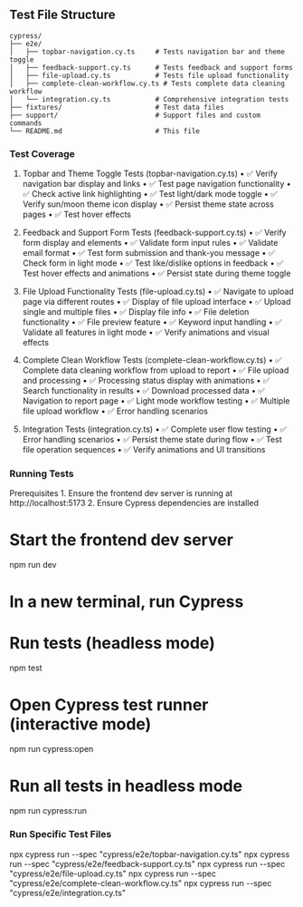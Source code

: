 ## Test File Structure

```
cypress/
├── e2e/
│   ├── topbar-navigation.cy.ts     # Tests navigation bar and theme toggle
│   ├── feedback-support.cy.ts      # Tests feedback and support forms
│   ├── file-upload.cy.ts           # Tests file upload functionality
│   ├── complete-clean-workflow.cy.ts # Tests complete data cleaning workflow
│   └── integration.cy.ts           # Comprehensive integration tests
├── fixtures/                       # Test data files
├── support/                        # Support files and custom commands
└── README.md                       # This file
```

### Test Coverage

1. Topbar and Theme Toggle Tests (topbar-navigation.cy.ts)
   • ✅ Verify navigation bar display and links
   • ✅ Test page navigation functionality
   • ✅ Check active link highlighting
   • ✅ Test light/dark mode toggle
   • ✅ Verify sun/moon theme icon display
   • ✅ Persist theme state across pages
   • ✅ Test hover effects

2. Feedback and Support Form Tests (feedback-support.cy.ts)
   • ✅ Verify form display and elements
   • ✅ Validate form input rules
   • ✅ Validate email format
   • ✅ Test form submission and thank-you message
   • ✅ Check form in light mode
   • ✅ Test like/dislike options in feedback
   • ✅ Test hover effects and animations
   • ✅ Persist state during theme toggle

3. File Upload Functionality Tests (file-upload.cy.ts)
   • ✅ Navigate to upload page via different routes
   • ✅ Display of file upload interface
   • ✅ Upload single and multiple files
   • ✅ Display file info
   • ✅ File deletion functionality
   • ✅ File preview feature
   • ✅ Keyword input handling
   • ✅ Validate all features in light mode
   • ✅ Verify animations and visual effects

4. Complete Clean Workflow Tests (complete-clean-workflow.cy.ts)
   • ✅ Complete data cleaning workflow from upload to report
   • ✅ File upload and processing
   • ✅ Processing status display with animations
   • ✅ Search functionality in results
   • ✅ Download processed data
   • ✅ Navigation to report page
   • ✅ Light mode workflow testing
   • ✅ Multiple file upload workflow
   • ✅ Error handling scenarios

5. Integration Tests (integration.cy.ts)
   • ✅ Complete user flow testing
   • ✅ Error handling scenarios
   • ✅ Persist theme state during flow
   • ✅ Test file operation sequences
   • ✅ Verify animations and UI transitions

### Running Tests

Prerequisites 1. Ensure the frontend dev server is running at http://localhost:5173 2. Ensure Cypress dependencies are installed

# Start the frontend dev server

npm run dev

# In a new terminal, run Cypress

# Run tests (headless mode)

npm test

# Open Cypress test runner (interactive mode)

npm run cypress:open

# Run all tests in headless mode

npm run cypress:run

### Run Specific Test Files

npx cypress run --spec "cypress/e2e/topbar-navigation.cy.ts"
npx cypress run --spec "cypress/e2e/feedback-support.cy.ts"
npx cypress run --spec "cypress/e2e/file-upload.cy.ts"
npx cypress run --spec "cypress/e2e/complete-clean-workflow.cy.ts"
npx cypress run --spec "cypress/e2e/integration.cy.ts"
